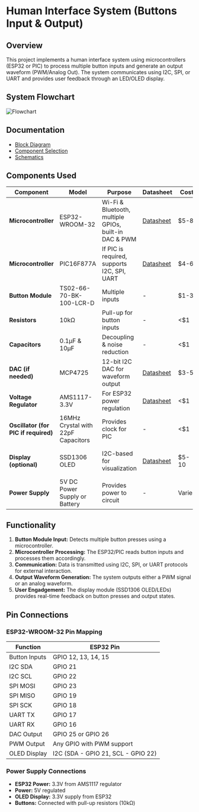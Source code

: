 # Human Interface System (Buttons Input & Output)

## Overview
This project implements a human interface system using microcontrollers (ESP32 or PIC) to process multiple button inputs and generate an output waveform (PWM/Analog Out). The system communicates using I2C, SPI, or UART and provides user feedback through an LED/OLED display.

## System Flowchart
![Flowchart]([image](https://github.com/user-attachments/assets/64d827dd-09bd-41c4-914d-755dbe25dfc4))

## Documentation
- [Block Diagram]([blockdiagram.md](https://github.com/snaghich/snaghich.github.io/blob/main/docs/Block%20Diagram.md))
- [Component Selection]([component%20selection.md](https://github.com/snaghich/snaghich.github.io/blob/main/docs/Component%20Selection.md))
- [Schematics]([schematics.md](https://github.com/snaghich/snaghich.github.io/blob/main/docs/Schematics.md))

## Components Used

| Component | Model | Purpose | Datasheet | Cost | Pros | Cons |
|-----------|-----------|-----------|-----------|-----------|-----------|-----------|
| **Microcontroller** | ESP32-WROOM-32 | Wi-Fi & Bluetooth, multiple GPIOs, built-in DAC & PWM | [Datasheet](https://www.espressif.com/sites/default/files/documentation/esp32-wroom-32_datasheet_en.pdf) | $5-8 | Powerful, supports multiple interfaces, built-in DAC | Higher power consumption |
| **Microcontroller** | PIC16F877A | If PIC is required, supports I2C, SPI, UART | [Datasheet](https://ww1.microchip.com/downloads/en/DeviceDoc/30292c.pdf) | $4-6 | Low power, widely used in industry | Limited processing power |
| **Button Module** | TS02-66-70-BK-100-LCR-D | Multiple inputs | - | $1-3 | Simple, reliable | Requires debounce circuit |
| **Resistors** | 10kΩ | Pull-up for button inputs | - | <$1 | Prevents floating states | Required for stable operation |
| **Capacitors** | 0.1µF & 10µF | Decoupling & noise reduction | - | <$1 | Improves stability | Needs proper placement |
| **DAC (if needed)** | MCP4725 | 12-bit I2C DAC for waveform output | [Datasheet](https://cdn.sparkfun.com/datasheets/BreakoutBoards/MCP4725.pdf) | $3-5 | Precise, I2C controlled | Extra component needed |
| **Voltage Regulator** | AMS1117-3.3V | For ESP32 power regulation | [Datasheet](https://www.sparkfun.com/datasheets/Components/LD1117V33.pdf) | <$1 | Stable 3.3V output | Needs heat dissipation |
| **Oscillator (for PIC if required)** | 16MHz Crystal with 22pF Capacitors | Provides clock for PIC | - | <$1 | Accurate timing | Requires external components |
| **Display (optional)** | SSD1306 OLED | I2C-based for visualization | [Datasheet](https://cdn-shop.adafruit.com/datasheets/SSD1306.pdf) | $5-10 | Low power, clear display | Small size |
| **Power Supply** | 5V DC Power Supply or Battery | Provides power to circuit | - | Varies | Portable, reliable | Needs regulation |

## Functionality
1. **Button Module Input:** Detects multiple button presses using a microcontroller.
2. **Microcontroller Processing:** The ESP32/PIC reads button inputs and processes them accordingly.
3. **Communication:** Data is transmitted using I2C, SPI, or UART protocols for external interaction.
4. **Output Waveform Generation:** The system outputs either a PWM signal or an analog waveform.
5. **User Engadgement:** The display module (SSD1306 OLED/LEDs) provides real-time feedback on button presses and output states.

## Pin Connections

### ESP32-WROOM-32 Pin Mapping
| Function | ESP32 Pin |
|----------|----------|
| Button Inputs | GPIO 12, 13, 14, 15 |
| I2C SDA | GPIO 21 |
| I2C SCL | GPIO 22 |
| SPI MOSI | GPIO 23 |
| SPI MISO | GPIO 19 |
| SPI SCK | GPIO 18 |
| UART TX | GPIO 17 |
| UART RX | GPIO 16 |
| DAC Output | GPIO 25 or GPIO 26 |
| PWM Output | Any GPIO with PWM support |
| OLED Display | I2C (SDA - GPIO 21, SCL - GPIO 22) |

### Power Supply Connections
- **ESP32 Power:** 3.3V from AMS1117 regulator
- **Power:** 5V regulated
- **OLED Display:** 3.3V supply from ESP32
- **Buttons:** Connected with pull-up resistors (10kΩ)

